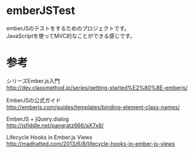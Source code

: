 # emberJSTest
emberJSのテストをするためのプロジェクトです。  
JavaScriptを使ってMVC的なことができる感じです。

# 参考
シリーズEmber.js入門  
http://dev.classmethod.jp/series/getting-started%E2%80%8E-emberjs/

EmberJSの公式ガイド  
http://emberjs.com/guides/templates/binding-element-class-names/

EmberJS + jQuery.dialog  
http://jsfiddle.net/pangratz666/aX7x8/

Lifecycle Hooks in Ember.js Views  
http://madhatted.com/2013/6/8/lifecycle-hooks-in-ember-js-views

